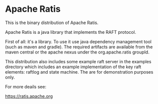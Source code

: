 <!--
  Licensed under the Apache License, Version 2.0 (the "License");
  you may not use this file except in compliance with the License.
  You may obtain a copy of the License at

   http://www.apache.org/licenses/LICENSE-2.0

  Unless required by applicable law or agreed to in writing, software
  distributed under the License is distributed on an "AS IS" BASIS,
  WITHOUT WARRANTIES OR CONDITIONS OF ANY KIND, either express or implied.
  See the License for the specific language governing permissions and
  limitations under the License. See accompanying LICENSE file.
-->

# Apache Ratis

This is the binary distribution of Apache Ratis.

Apache Ratis is a java library that implements the RAFT protocol.

First of all: it's a library. To use it use java dependency management tool (such as maven and gradle).
The required artifacts are available from the maven central or the apache nexus under the org.apache.ratis groupId.

This distribution also includes some example raft server in the examples directory which includes an example
implementation of the key raft elements: raftlog and state machine. The are for demonstration purposes only.


For more deails see:

https://ratis.apache.org

